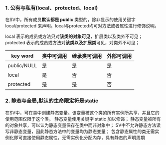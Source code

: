 
### 1. 公有与私有(local、protected、local)
在SV中，所有成员**默认都是 public** 类型的，除非显示的使用关键字 local/protected 来声明。local与protected均可对方法或者属性进行修饰说明。

local 表示的成员或方法只对**该类的对象可见**，扩展类以及类外不可见；
protected 表示的成员或方法对**该类以及扩展类**可见，对类外不可见；
<html>
<body>
<!--StartFragment-->

key word | 类中可调用 | 继承类可调用 | 外部可调用
-- | -- | -- | --
public/NULL | 是 | 是 | 是
local | 是 | 否 | 否
protected | 是 | 是 | 否

<!--EndFragment-->
</body>
</html>

### 2. 静态与全局,默认的生命限定符是static

在SV中，可在类中创建静态变量。该变量被这个类的所有实例所共享，并且它的使用范围仅限于这个类。
静态变量使用关键字 static 加以修饰；
静态变量被所有的对象共享，可以认为静态变量保存在类中而非对象中；
SV中不允许静态方法读写非静态变量，因此静态方法中的变量均为静态变量；
包含静态属性的类无需实例化即可直接使用静态属性，无需实例化分配内存，具有静态的声明周期
